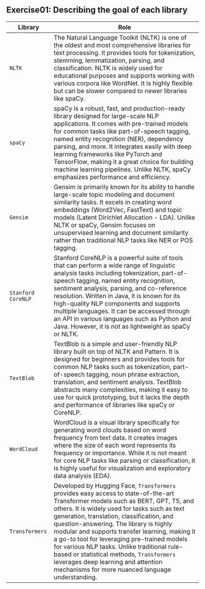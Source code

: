 ## Exercise01: Describing the goal of each library

|Library               | Role                                                                                                                                                                                                                                                                                   |
|----------------------|------------------------------------------------------------------------------------------------------------------------------------------------------------------------------------------------------------------------------------------------------------------------------------------|
| `NLTK`               | The Natural Language Toolkit (NLTK) is one of the oldest and most comprehensive libraries for text processing. It provides tools for tokenization, stemming, lemmatization, parsing, and classification. NLTK is widely used for educational purposes and supports working with various corpora like WordNet. It is highly flexible but can be slower compared to newer libraries like spaCy.|
| `spaCy`              | spaCy is a robust, fast, and production-ready library designed for large-scale NLP applications. It comes with pre-trained models for common tasks like part-of-speech tagging, named entity recognition (NER), dependency parsing, and more. It integrates easily with deep learning frameworks like PyTorch and TensorFlow, making it a great choice for building machine learning pipelines. Unlike NLTK, spaCy emphasizes performance and efficiency. |
| `Gensim`             | Gensim is primarily known for its ability to handle large-scale topic modeling and document similarity tasks. It excels in creating word embeddings (Word2Vec, FastText) and topic models (Latent Dirichlet Allocation - LDA). Unlike NLTK or spaCy, Gensim focuses on unsupervised learning and document similarity rather than traditional NLP tasks like NER or POS tagging. |
| `Stanford CoreNLP`   | Stanford CoreNLP is a powerful suite of tools that can perform a wide range of linguistic analysis tasks including tokenization, part-of-speech tagging, named entity recognition, sentiment analysis, parsing, and co-reference resolution. Written in Java, it is known for its high-quality NLP components and supports multiple languages. It can be accessed through an API in various languages such as Python and Java. However, it is not as lightweight as spaCy or NLTK. |
| `TextBlob`           | TextBlob is a simple and user-friendly NLP library built on top of NLTK and Pattern. It is designed for beginners and provides tools for common NLP tasks such as tokenization, part-of-speech tagging, noun phrase extraction, translation, and sentiment analysis. TextBlob abstracts many complexities, making it easy to use for quick prototyping, but it lacks the depth and performance of libraries like spaCy or CoreNLP. |
| `WordCloud`          | WordCloud is a visual library specifically for generating word clouds based on word frequency from text data. It creates images where the size of each word represents its frequency or importance. While it is not meant for core NLP tasks like parsing or classification, it is highly useful for visualization and exploratory data analysis (EDA). |
| `Transformers`       | Developed by Hugging Face, `Transformers` provides easy access to state-of-the-art Transformer models such as BERT, GPT, T5, and others. It is widely used for tasks such as text generation, translation, classification, and question-answering. The library is highly modular and supports transfer learning, making it a go-to tool for leveraging pre-trained models for various NLP tasks. Unlike traditional rule-based or statistical methods, `Transformers` leverages deep learning and attention mechanisms for more nuanced language understanding. |
